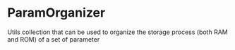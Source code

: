 # ParamOrganizer
Utils collection that can be used to organize the storage process (both RAM and ROM) of a set of parameter
